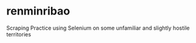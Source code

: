 # renminribao

Scraping Practice using Selenium on some unfamiliar and slightly hostile territories
